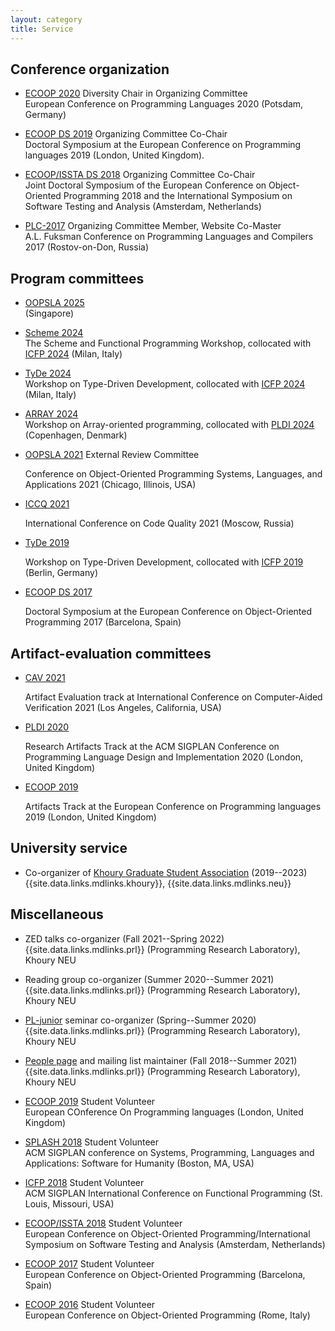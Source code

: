 ```yaml
---
layout: category
title: Service
---
```


## Conference organization 

* [ECOOP 2020](https://2020.ecoop.org/)
  Diversity Chair in Organizing Committee  
  European Conference on Programming Languages 2020
  (Potsdam, Germany)

* [ECOOP DS 2019](https://2019.ecoop.org/track/ecoop-2019-docsymp)
  Organizing Committee Co-Chair  
  Doctoral Symposium at the European Conference on Programming languages 2019
  (London, United Kingdom).

* [ECOOP/ISSTA DS 2018](https://conf.researchr.org/track/ecoop-issta-2018/ecoop-issta-2018-doctoral-symposium)
  Organizing Committee Co-Chair  
  Joint Doctoral Symposium of
  the European Conference on Object-Oriented Programming 2018 and
  the International Symposium on Software Testing and Analysis
  (Amsterdam, Netherlands)

* [PLC-2017](http://plc.sfedu.ru/index.html)
  Organizing Committee Member, Website Co-Master  
  A.L. Fuksman Conference on Programming Languages and Compilers 2017
  (Rostov-on-Don, Russia) 

## Program committees

* [OOPSLA 2025](https://2025.splashcon.org/track/OOPSLA)  
  (Singapore)

* [Scheme 2024](https://icfp24.sigplan.org/home/scheme-2024)  
  The Scheme and Functional Programming Workshop,
  collocated with [ICFP 2024](https://icfp24.sigplan.org)
  (Milan, Italy)

* [TyDe 2024](https://icfp24.sigplan.org/home/tyde-2024)  
  Workshop on Type-Driven Development,
  collocated with [ICFP 2024](https://icfp24.sigplan.org)
  (Milan, Italy)

* [ARRAY 2024](https://pldi24.sigplan.org/home/ARRAY-2024)  
  Workshop on Array-oriented programming,
  collocated with [PLDI 2024](https://pldi24.sigplan.org/)
  (Copenhagen, Denmark)

* [OOPSLA 2021](https://2021.splashcon.org/track/splash-2021-oopsla) External Review Committee  
  <!--Program Committee Member.  -->
  Conference on Object-Oriented Programming Systems, Languages, and Applications 2021
  (Chicago, Illinois, USA)

* [ICCQ 2021](https://www.iccq.ru/)  
  <!--Program Committee Member.  -->
  International Conference on Code Quality 2021
  (Moscow, Russia)

* [TyDe 2019](https://icfp19.sigplan.org/home/tyde-2019)  
  <!--Program Committee Member.  -->
  Workshop on Type-Driven Development,
  collocated with [ICFP 2019](https://icfp19.sigplan.org/home) 
  (Berlin, Germany)

* [ECOOP DS 2017](http://2017.ecoop.org/track/ecoop-2017-Doctoral-Symposium)  
  <!--Program Committee Member.  -->
  Doctoral Symposium at the European Conference on Object-Oriented Programming 2017
  (Barcelona, Spain)

## Artifact-evaluation committees

* [CAV 2021](http://i-cav.org/2021/artifact-evaluation/)  
  <!--Artifact Evaluation Committee Member.  -->
  Artifact Evaluation track at
  International Conference on Computer-Aided Verification 2021
  (Los Angeles, California, USA)

* [PLDI 2020](https://pldi20.sigplan.org/track/pldi-2020-PLDI-Research-Artifacts)  
  <!--Artifact Evaluation Committee Member.  -->
  Research Artifacts Track at the ACM SIGPLAN Conference 
  on Programming Language Design and Implementation 2020
  (London, United Kingdom)

* [ECOOP 2019](https://2019.ecoop.org/track/ecoop-2019-artifacts)  
  <!--Artifact Evaluation Committee Member.  -->
  Artifacts Track at the European Conference on Programming languages 2019
  (London, United Kingdom)

## University service

* Co-organizer of [Khoury Graduate Student Association]({{site.data.links.websites.kgsa}}) (2019--2023)  
  {{site.data.links.mdlinks.khoury}},
  {{site.data.links.mdlinks.neu}}

## Miscellaneous

* ZED talks co-organizer (Fall 2021--Spring 2022)  
  {{site.data.links.mdlinks.prl}} (Programming Research Laboratory),
  Khoury NEU

* Reading group co-organizer (Summer 2020--Summer 2021)  
  {{site.data.links.mdlinks.prl}} (Programming Research Laboratory),
  Khoury NEU

* [PL-junior](https://github.com/nuprl/prl-seminar-junior)
  seminar co-organizer (Spring--Summer 2020)  
  {{site.data.links.mdlinks.prl}} (Programming Research Laboratory),
  Khoury NEU

* [People page]({{site.data.links.places.prl.link}}/people.html)
  and mailing list maintainer (Fall 2018--Summer 2021)  
  {{site.data.links.mdlinks.prl}} (Programming Research Laboratory),
  Khoury NEU

* [ECOOP 2019](https://2019.ecoop.org/) Student Volunteer  
  European COnference On Programming languages (London, United Kingdom)

* [SPLASH 2018](https://2018.splashcon.org/) Student Volunteer  
  ACM SIGPLAN conference on Systems, Programming, Languages and
  Applications: Software for Humanity (Boston, MA, USA)

* [ICFP 2018](https://icfp18.sigplan.org/) Student Volunteer  
  ACM SIGPLAN International Conference on Functional Programming
  (St. Louis, Missouri, USA)

* [ECOOP/ISSTA 2018](https://conf.researchr.org/home/ecoop-issta-2018) Student Volunteer  
  European Conference on Object-Oriented Programming/International
  Symposium on Software Testing and Analysis
  (Amsterdam, Netherlands)
  
* [ECOOP 2017](https://2017.ecoop.org/) Student Volunteer  
  European Conference on Object-Oriented Programming (Barcelona, Spain)
  
* [ECOOP 2016](https://2016.ecoop.org/) Student Volunteer  
  European Conference on Object-Oriented Programming (Rome, Italy)

